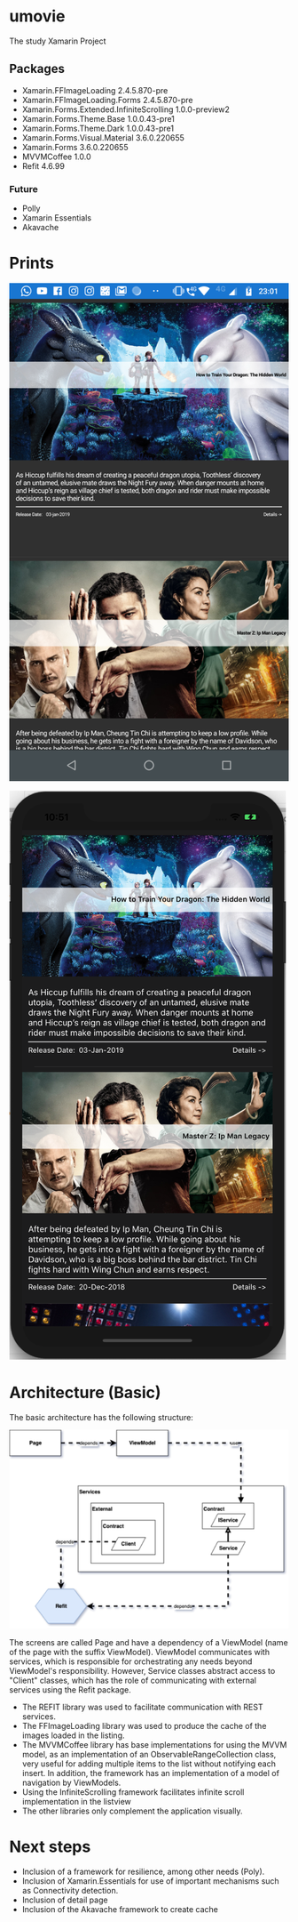 # umovie

The study Xamarin Project

## Packages

- Xamarin.FFImageLoading 2.4.5.870-pre
- Xamarin.FFImageLoading.Forms 2.4.5.870-pre
- Xamarin.Forms.Extended.InfiniteScrolling 1.0.0-preview2
- Xamarin.Forms.Theme.Base 1.0.0.43-pre1
- Xamarin.Forms.Theme.Dark 1.0.0.43-pre1
- Xamarin.Forms.Visual.Material 3.6.0.220655
- Xamarin.Forms 3.6.0.220655
- MVVMCoffee 1.0.0
- Refit 4.6.99

### Future

- Polly 
- Xamarin Essentials
- Akavache


# Prints

![Android](images/android.png)

![IOS](images/ios.png)

# Architecture (Basic)

The basic architecture has the following structure:

![Basic Architecture](images/UMovie.png)

The screens are called Page and have a dependency of a ViewModel (name of the page with the suffix ViewModel). ViewModel communicates with services, which is responsible for orchestrating any needs beyond ViewModel's responsibility. However, Service classes abstract access to "Client" classes, which has the role of communicating with external services using the Refit package.

- The REFIT library was used to facilitate communication with REST services.
- The FFImageLoading library was used to produce the cache of the images loaded in the listing.
- The MVVMCoffee library has base implementations for using the MVVM model, as an implementation of an ObservableRangeCollection class, very useful for adding multiple items to the list without notifying each insert. In addition, the framework has an implementation of a model of navigation by ViewModels.
- Using the InfiniteScrolling framework facilitates infinite scroll implementation in the listview
- The other libraries only complement the application visually.

# Next steps

- Inclusion of a framework for resilience, among other needs (Poly).
- Inclusion of Xamarin.Essentials for use of important mechanisms such as Connectivity detection.
- Inclusion of detail page
- Inclusion of the Akavache framework to create cache
